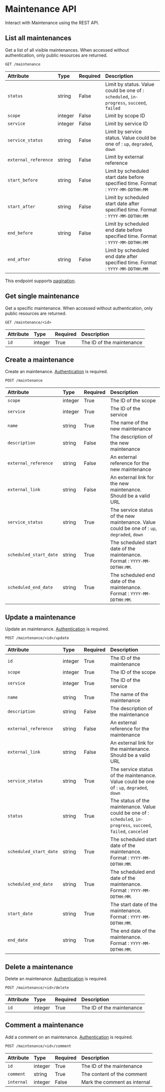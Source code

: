# Maintenance API

Interact with Maintenance using the REST API.

## List all maintenances

Get a list of all visible maintenances. When accessed without authentication, only public resources are returned.

```
GET /maintenance
```

| Attribute | Type | Required | Description |
|:----------|:-----|:---------|:------------|
| `status`             | string  | False | Limit by status. Value could be one of : `scheduled`, `in-progress`, `succeed`, `failed` |
| `scope`              | integer | False | Limit by scope ID |
| `service`            | integer | False | Limit by service ID |
| `service_status`     | string  | False | Limit by service status. Value could be one of : `up`, `degraded`, `down` |
| `external_reference` | string  | False | Limit by external reference |
| `start_before`       | string  | False | Limit by scheduled start date before specified time. Format : `YYYY-MM-DDTHH:MM` |
| `start_after`        | string  | False | Limit by scheduled start date after specified time. Format : `YYYY-MM-DDTHH:MM` |
| `end_before`         | string  | False | Limit by scheduled end date before specified time. Format : `YYYY-MM-DDTHH:MM` |
| `end_after`          | string  | False | Limit by scheduled end date after specified time. Format : `YYYY-MM-DDTHH:MM` |

This endpoint supports [pagination](./pagination.md).

## Get single maintenance

Get a specific maintenance. When accessed without authentication, only public resources are returned.

```
GET /maintenance/<id>
```

| Attribute | Type | Required | Description |
|:----------|:-----|:---------|:------------|
| `id` | integer | True | The ID of the maintenance |

## Create a maintenance

Create an maintenance. [Authentication](./authentication.md) is required.

```
POST /maintenance
```

| Attribute | Type | Required | Description |
|:----------|:-----|:---------|:------------|
| `scope`                | integer | True  | The ID of the scope |
| `service`              | integer | True  | The ID of the service |
| `name`                 | string  | True  | The name of the new maintenance |
| `description`          | string  | False | The description of the new maintenance |
| `external_reference`   | string  | False | An external reference for the new maintenance |
| `external_link`        | string  | False | An external link for the new maintenance. Should be a valid URL |
| `service_status`       | string  | True  | The service status of the new maintenance. Value could be one of : `up`, `degraded`, `down` |
| `scheduled_start_date` | string  | True  | The scheduled start date of the maintenance. Format : `YYYY-MM-DDTHH:MM`. |
| `scheduled_end_date`   | string  | True  | The scheduled end date of the maintenance. Format : `YYYY-MM-DDTHH:MM`. |

## Update a maintenance

Update an maintenance. [Authentication](./authentication.md) is required.

```
POST /maintenance/<id>/update
```

| Attribute | Type | Required | Description |
|:----------|:-----|:---------|:------------|
| `id`                   | integer | True  | The ID of the maintenance |
| `scope`                | integer | True  | The ID of the scope |
| `service`              | integer | True  | The ID of the service |
| `name`                 | string  | True  | The name of the maintenance |
| `description`          | string  | False | The description of the maintenance |
| `external_reference`   | string  | False | An external reference for the maintenance |
| `external_link`        | string  | False | An external link for the maintenance. Should be a valid URL |
| `service_status`       | string  | True  | The service status of the maintenance. Value could be one of : `up`, `degraded`, `down` |
| `status`               | string  | True  | The status of the maintenance. Value could be one of : `scheduled`, `in-progress`, `succeed`, `failed`, `canceled` |
| `scheduled_start_date` | string  | True  | The scheduled start date of the maintenance. Format : `YYYY-MM-DDTHH:MM`. |
| `scheduled_end_date`   | string  | True  | The scheduled end date of the maintenance. Format : `YYYY-MM-DDTHH:MM`. |
| `start_date` | string  | True  | The start date of the maintenance. Format : `YYYY-MM-DDTHH:MM`. |
| `end_date`   | string  | True  | The end date of the maintenance. Format : `YYYY-MM-DDTHH:MM`. |

## Delete a maintenance

Delete an maintenance. [Authentication](./authentication.md) is required.

```
POST /maintenance/<id>/delete
```

| Attribute | Type | Required | Description |
|:----------|:-----|:---------|:------------|
| `id` | integer | True | The ID of the maintenance |

## Comment a maintenance

Add a comment on an maintenance. [Authentication](./authentication.md) is required.

```
POST /maintenance/<id>/comment
```

| Attribute | Type | Required | Description |
|:----------|:-----|:---------|:------------|
| `id`       | integer | True  | The ID of the maintenance |
| `comment`  | string  | True  | The content of the comment |
| `internal` | integer | False | Mark the comment as internal |
